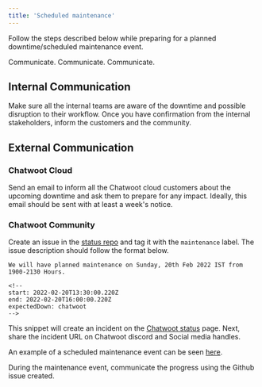```yaml
---
title: 'Scheduled maintenance'
---
```


Follow the steps described below while preparing for a planned downtime/scheduled maintenance event.

Communicate. Communicate. Communicate.

## Internal Communication

Make sure all the internal teams are aware of the downtime and possible disruption to their workflow. Once you have confirmation from the internal stakeholders, inform the customers and the community.

## External Communication

### Chatwoot Cloud

Send an email to inform all the Chatwoot cloud customers about the upcoming downtime and ask them to prepare for any impact. Ideally, this email should be sent with at least a week's notice.

### Chatwoot Community

Create an issue in the [status repo](https://github.com/chatwoot/status) and tag it with the `maintenance` label. The issue description should follow the format below. 

```
We will have planned maintenance on Sunday, 20th Feb 2022 IST from 1900-2130 Hours. 

<!--
start: 2022-02-20T13:30:00.220Z
end: 2022-02-20T16:00:00.220Z
expectedDown: chatwoot
-->
```

This snippet will create an incident on the [Chatwoot status](https://status.chatwoot.com) page. Next, share the incident URL on Chatwoot discord and Social media handles.

An example of a scheduled maintenance event can be seen [here](https://status.chatwoot.com/incident/16).

During the maintenance event, communicate the progress using the Github issue created.
